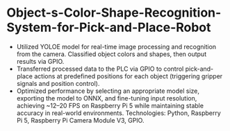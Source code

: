 # Object-s-Color-Shape-Recognition-System-for-Pick-and-Place-Robot
- Utilized YOLOE model for real-time image processing and recognition from the camera. Classified object colors and shapes, then output results via GPIO.
- Transferred processed data to the PLC via GPIO to control pick-and-place actions at predefined positions for each object (triggering gripper signals and position control).
- Optimized performance by selecting an appropriate model size, exporting the model to ONNX, and fine-tuning input resolution, achieving ~12–20 FPS on Raspberry Pi 5 while maintaining stable accuracy in real-world environments.
Technologies: Python, Raspberry Pi 5, Raspberry Pi Camera Module V3, GPIO.
